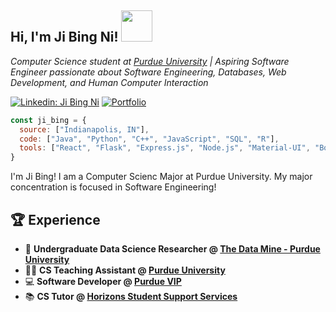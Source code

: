 <h2>Hi, I'm Ji Bing Ni! <img src="https://media.giphy.com/media/mGcNjsfWAjY5AEZNw6/giphy.gif" width="50"></h2>
<p><em>Computer Science student at <a target="_blank" href="https://www.purdue.edu/">Purdue University</a> | Aspiring Software Engineer passionate about Software Engineering, Databases, Web Development, and Human Computer Interaction</em></p>

[![Linkedin: Ji Bing Ni](https://img.shields.io/badge/-JiBingNi-blue?style=flat-square&logo=Linkedin&logoColor=white&link=https://www.linkedin.com/in/jibing-ni/)](https://www.linkedin.com/in/jibing-ni/)
[![Portfolio](https://img.shields.io/badge/-Portfolio-ff69b4?style=flat-square&logo=internetexplorer&logoColor=white&link=https://jibing17.github.io/portfolio/)](https://jibing17.github.io/portfolio/)

```javascript
const ji_bing = {
  source: ["Indianapolis, IN"],
  code: ["Java", "Python", "C++", "JavaScript", "SQL", "R"],
  tools: ["React", "Flask", "Express.js", "Node.js", "Material-UI", "Bootstrap", "TailwindCSS", "Git"]
}
```
I'm Ji Bing! I am a Computer Scienc Major at Purdue University. My major concentration is focused in Software Engineering!

## 🏆 Experience

- :microscope: **Undergraduate Data Science Researcher @ [The Data Mine - Purdue University](https://datamine.purdue.edu/)**
- :man_teacher: **CS Teaching Assistant @ [Purdue University](https://www.purdue.edu/)**
- :computer: **Software Developer @ [Purdue VIP](https://www.purdue.edu/VIP/)**
- :books: **CS Tutor @ [Horizons Student Support Services](https://www.purdue.edu/horizons/)**




